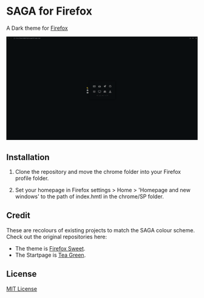 # SAGA for Firefox
A Dark theme for [Firefox](https://www.mozilla.org/en-US/firefox/new/)

![Screenshot](./screenshot.png)

## Installation
1. Clone the repository and move the chrome folder into your Firefox profile folder. 

2. Set your homepage in Firefox settings > Home > 'Homepage and new windows' to the path of index.hmtl in the chrome/SP folder. 

## Credit
These are recolours of existing projects to match the SAGA colour scheme. Check out the original repositories here: </br>
- The theme is [Firefox Sweet](https://github.com/EliverLara/firefox-sweet-theme). </br>
- The Startpage is [Tea Green](https://github.com/sadparadiseinhell/tea-green). 

## License

[MIT License](./LICENSE)


